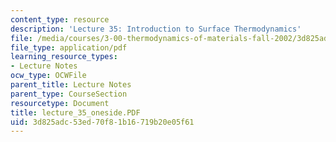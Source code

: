 ```yaml
---
content_type: resource
description: 'Lecture 35: Introduction to Surface Thermodynamics'
file: /media/courses/3-00-thermodynamics-of-materials-fall-2002/3d825adc53ed70f81b16719b20e05f61_lecture_35_oneside.PDF
file_type: application/pdf
learning_resource_types:
- Lecture Notes
ocw_type: OCWFile
parent_title: Lecture Notes
parent_type: CourseSection
resourcetype: Document
title: lecture_35_oneside.PDF
uid: 3d825adc-53ed-70f8-1b16-719b20e05f61
---
```

